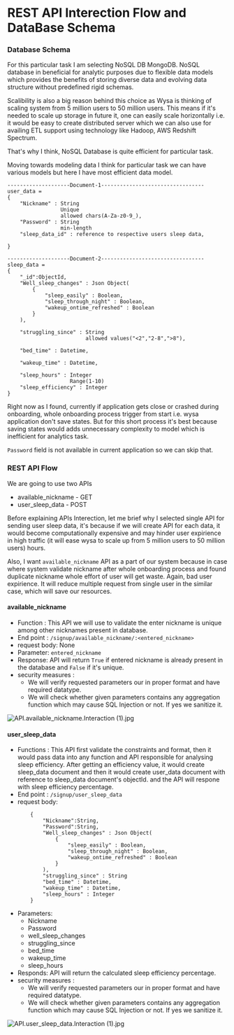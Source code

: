 # REST API Interection Flow and DataBase Schema

### Database Schema
For this particular task I am selecting NoSQL DB MongoDB. NoSQL database in beneficial for analytic purposes due to flexible data models which provides the benefits of storing diverse data and evolving data structure without predefined rigid schemas. 

Scalibility is also a big reason behind this choice as Wysa is thinking of scaling system from 5 million users to 50 million users. This means if it's needed to scale up storage in future it, one can easily scale horizontally i.e. it would be easy to create distributed server which we can also use for availing ETL support using technology like Hadoop, AWS Redshift Spectrum. 

That's why I think, NoSQL Database is quite efficient for particular task.

Moving towards modeling data I think for particular task we can have various models but here I have most efficient data model.

```
--------------------Document-1---------------------------------
user_data = 
{
    "Nickname" : String
                 Unique
                 allowed chars(A-Za-z0-9_),
    "Password" : String
                 min-length
    "sleep_data_id" : reference to respective users sleep data,

}

--------------------Document-2---------------------------------
sleep_data =
{
    "_id":ObjectId,
    "Well_sleep_changes" : Json Object(
        {
            "sleep_easily" : Boolean,
            "sleep_through_night" : Boolean,
            "wakeup_ontime_refreshed" : Boolean
        }
    ),

    "struggling_since" : String
                         allowed values("<2","2-8",">8"),

    "bed_time" : Datetime,

    "wakeup_time" : Datetime,
    
    "sleep_hours" : Integer
                    Range(1-10) 
    "sleep_efficiency" : Integer
}

```

Right now as I found, currently if application gets close or crashed during onboarding, whole onboarding process trigger from start i.e. wysa application don't save states. But for this short process it's best because saving states would adds unnecessary complexity to model which is inefficient for analytics task. 

`Password` field is not available in current application so we can skip that.

### REST API Flow

We are going to use two APIs 
* available_nickname - GET
* user_sleep_data - POST

Before explaining APIs Interection, let me brief why I selected single API for sending user sleep data, it's because if we will create API for each data, it would become computationally expensive and may hinder user expirience in high traffic (it will ease wysa to scale up from 5 million users to 50 million users) hours.

Also, I want `available_nickname` API as a part of our system because in case where system validate nickname after whole onboarding process and found duplicate nickname whole effort of user will get waste. Again, bad user expirience. It will reduce multiple request from single user in the similar case, which will save our resources. 

#### available_nickname
* Function : This API we will use to validate the enter nickname is unique among other nicknames present in database.
* End point : `/signup/available_nickname/:<entered_nickname>`
* request body:  None
* Parameter: `entered_nickname` 
* Response: API will return `True` if entered nickname is already present in the database and `False` if it's unique.
* security measures : 
    - We will verify requested parameters our in proper format and have required datatype.
    - We will check whether given parameters contains any aggregation function which may cause SQL Injection or not. If yes we sanitize it. 

![API.available_nickname.Interaction (1).jpg](<attachment:API.available_nickname.Interaction (1).jpg>)


#### user_sleep_data
* Functions : This API first validate the constraints and format, then it would pass data into any function and API responsible for analysing sleep efficiency. After getting an efficiency value, it would create sleep_data document and then it would create user_data document with reference to sleep_data document's objectId. and the API will respone with sleep efficiency percentage. 
* End point : `/signup/user_sleep_data`
* request body: 
    ``` 
        {
            "Nickname":String,
            "Password":String,
            "Well_sleep_changes" : Json Object(
                {
                    "sleep_easily" : Boolean,
                    "sleep_through_night" : Boolean,
                    "wakeup_ontime_refreshed" : Boolean
                }
            ),
            "struggling_since" : String
            "bed_time" : Datetime,
            "wakeup_time" : Datetime,
            "sleep_hours" : Integer
        }
    ```
* Parameters:
    - Nickname
    - Password
    - well_sleep_changes
    - struggling_since
    - bed_time
    - wakeup_time
    - sleep_hours
* Responds: API will return the calculated sleep efficiency percentage.
* security measures : 
    - We will verify requested parameters our in proper format and have required datatype.
    - We will check whether given parameters contains any aggregation function which may cause SQL Injection or not. If yes we sanitize it. 

![API.user_sleep_data.Interaction (1).jpg](<attachment:API.user_sleep_data.Interaction (1).jpg>)
